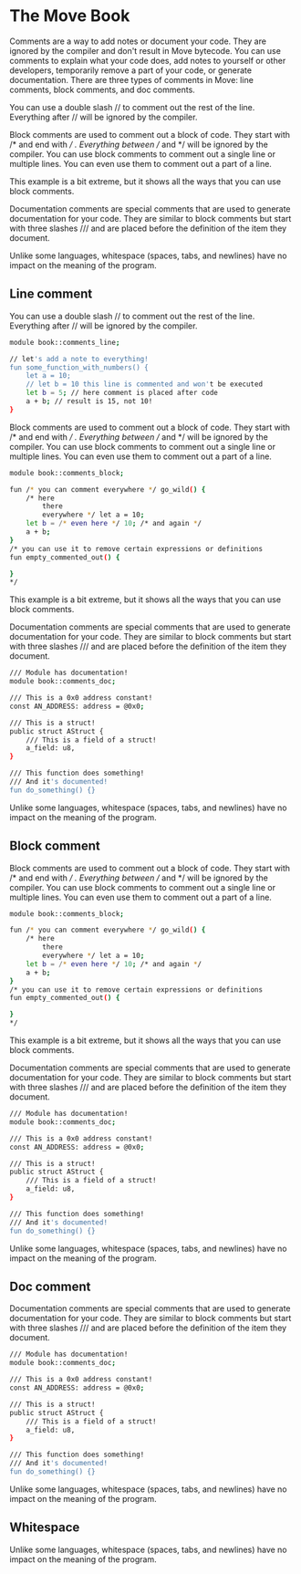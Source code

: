 # The Move Book

Comments are a way to add notes or document your code. They are ignored by the compiler and don't
result in Move bytecode. You can use comments to explain what your code does, add notes to
yourself or other developers, temporarily remove a part of your code, or generate
documentation. There are three types of comments in Move: line comments, block comments, and doc
comments.

You can use a double slash  //  to comment out the rest of the line. Everything after  //  will be
ignored by the compiler.

Block comments are used to comment out a block of code. They start with  /*  and end with  */ .
Everything between  /*  and  */  will be ignored by the compiler. You can use block comments to
comment out a single line or multiple lines. You can even use them to comment out a part of a line.

This example is a bit extreme, but it shows all the ways that you can use block comments.

Documentation comments are special comments that are used to generate documentation for your code.
They are similar to block comments but start with three slashes  ///  and are placed before
the definition of the item they document.

Unlike some languages, whitespace (spaces, tabs, and newlines) have no impact
on the meaning of the program.

## Line comment

You can use a double slash  //  to comment out the rest of the line. Everything after  //  will be
ignored by the compiler.

```bash
module book::comments_line;

// let's add a note to everything!
fun some_function_with_numbers() {
    let a = 10;
    // let b = 10 this line is commented and won't be executed
    let b = 5; // here comment is placed after code
    a + b; // result is 15, not 10!
}
```

Block comments are used to comment out a block of code. They start with  /*  and end with  */ .
Everything between  /*  and  */  will be ignored by the compiler. You can use block comments to
comment out a single line or multiple lines. You can even use them to comment out a part of a line.

```bash
module book::comments_block;

fun /* you can comment everywhere */ go_wild() {
    /* here
        there
        everywhere */ let a = 10;
    let b = /* even here */ 10; /* and again */
    a + b;
}
/* you can use it to remove certain expressions or definitions
fun empty_commented_out() {

}
*/
```

This example is a bit extreme, but it shows all the ways that you can use block comments.

Documentation comments are special comments that are used to generate documentation for your code.
They are similar to block comments but start with three slashes  ///  and are placed before
the definition of the item they document.

```bash
/// Module has documentation!
module book::comments_doc;

/// This is a 0x0 address constant!
const AN_ADDRESS: address = @0x0;

/// This is a struct!
public struct AStruct {
    /// This is a field of a struct!
    a_field: u8,
}

/// This function does something!
/// And it's documented!
fun do_something() {}
```

Unlike some languages, whitespace (spaces, tabs, and newlines) have no impact
on the meaning of the program.

## Block comment

Block comments are used to comment out a block of code. They start with  /*  and end with  */ .
Everything between  /*  and  */  will be ignored by the compiler. You can use block comments to
comment out a single line or multiple lines. You can even use them to comment out a part of a line.

```bash
module book::comments_block;

fun /* you can comment everywhere */ go_wild() {
    /* here
        there
        everywhere */ let a = 10;
    let b = /* even here */ 10; /* and again */
    a + b;
}
/* you can use it to remove certain expressions or definitions
fun empty_commented_out() {

}
*/
```

This example is a bit extreme, but it shows all the ways that you can use block comments.

Documentation comments are special comments that are used to generate documentation for your code.
They are similar to block comments but start with three slashes  ///  and are placed before
the definition of the item they document.

```bash
/// Module has documentation!
module book::comments_doc;

/// This is a 0x0 address constant!
const AN_ADDRESS: address = @0x0;

/// This is a struct!
public struct AStruct {
    /// This is a field of a struct!
    a_field: u8,
}

/// This function does something!
/// And it's documented!
fun do_something() {}
```

Unlike some languages, whitespace (spaces, tabs, and newlines) have no impact
on the meaning of the program.

## Doc comment

Documentation comments are special comments that are used to generate documentation for your code.
They are similar to block comments but start with three slashes  ///  and are placed before
the definition of the item they document.

```bash
/// Module has documentation!
module book::comments_doc;

/// This is a 0x0 address constant!
const AN_ADDRESS: address = @0x0;

/// This is a struct!
public struct AStruct {
    /// This is a field of a struct!
    a_field: u8,
}

/// This function does something!
/// And it's documented!
fun do_something() {}
```

Unlike some languages, whitespace (spaces, tabs, and newlines) have no impact
on the meaning of the program.

## Whitespace

Unlike some languages, whitespace (spaces, tabs, and newlines) have no impact
on the meaning of the program.